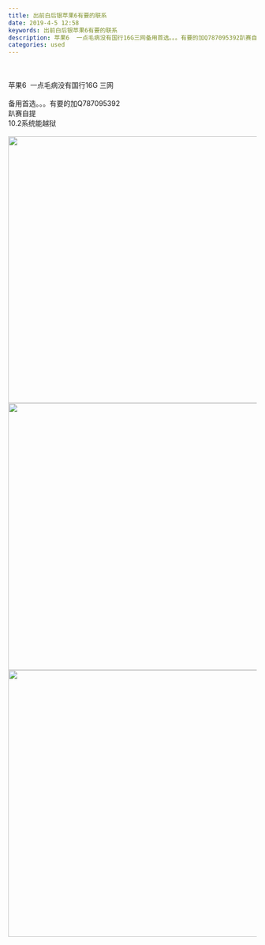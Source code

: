 ```yaml
---
title: 出前白后银苹果6有要的联系
date: 2019-4-5 12:58
keywords: 出前白后银苹果6有要的联系
description: 苹果6  一点毛病没有国行16G三网备用首选。。。有要的加Q787095392趴赛自提10.2系统能越狱
categories: used
---
```

<td class="t_f" id="postmessage_3400349">

<br/>
<br/>
苹果6  一点毛病没有国行16G 三网<br/>
<br/>
备用首选。。。有要的加Q787095392<br/>
趴赛自提<br/>
10.2系统能越狱<br/>
<br/>
<img alt="" border="0" class="zoom" data-cf-modified-644d939efd6885c1dfb687e7-="" file="https://www.z4a.net/images/2019/04/05/196.jpg" height="540" id="aimg_HQ5UU" onclick="" onmouseover="" src="https://www.z4a.net/images/2019/04/05/196.jpg" style="cursor:pointer" width="720"/><img alt="" border="0" class="zoom" data-cf-modified-644d939efd6885c1dfb687e7-="" file="https://www.z4a.net/images/2019/04/05/IP646909a1c9f79d949.jpg" height="540" id="aimg_MnT9g" onclick="" onmouseover="" src="https://www.z4a.net/images/2019/04/05/IP646909a1c9f79d949.jpg" style="cursor:pointer" width="720"/><img alt="" border="0" class="zoom" data-cf-modified-644d939efd6885c1dfb687e7-="" file="https://www.z4a.net/images/2019/04/05/IP6.jpg" height="540" id="aimg_PMsCt" onclick="" onmouseover="" src="https://www.z4a.net/images/2019/04/05/IP6.jpg" style="cursor:pointer" width="720"/></td>
